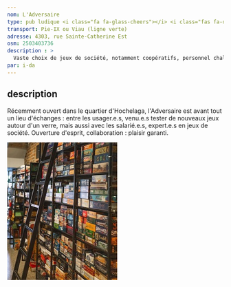 ```yaml
---
nom: L'Adversaire
type: pub ludique <i class="fa fa-glass-cheers"></i> <i class="fas fa-dice"></i>
transport: Pie-IX ou Viau (ligne verte)
adresse: 4303, rue Sainte-Catherine Est
osm: 2503403736
description : >
  Vaste choix de jeux de société, notamment coopératifs, personnel chaleureux, bonne sélection de boissons avec ou sans alcool.
par: i-da
---
```


## description

Récemment ouvert dans le quartier d'Hochelaga, l'Adversaire est avant tout un lieu d'échanges : entre les usager.e.s, venu.e.s tester de nouveaux jeux autour d'un verre, mais aussi avec les salarié.e.s, expert.e.s en jeux de société. Ouverture d'esprit, collaboration : plaisir garanti.

![l'adversaire pub ludique](./media/l-adversaire.jpg)

